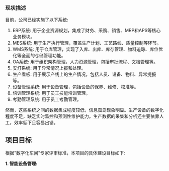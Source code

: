 ### 现状描述

目前，公司已经实施了以下系统:

1. ERP系统: 用于企业资源规划，集成了财务、采购、销售、MRP和APS等核心业务模块。
2. MES系统: 用于生产执行管理，覆盖生产计划、工艺路线、质量控制等环节。
3. WMS系统: 用于仓库管理，实现了入库、出库、库存管理、物料追踪、库位优化等全面的仓储管理功能。
4. OA系统: 用于组织架构管理，人力资源管理，包括审批流程、文档管理等。
5. 安灯系统: 用于异常情况上报和处理。
6. 生产看板: 用于展示产线上的生产情况，包括人员、设备、物料、异常提报等。
7. 设备管理系统: 用于设备管理，包括设备的保养、维修、校准等。
8. 培训管理系统: 用于员工技能培训管理。
9. 考勤管理系统: 用于员工考勤管理。

然而，这些系统之间的数据集成程度较低，信息孤岛现象明显。生产设备的数字化程度不足，缺乏实时监控和预测性维护能力。生产数据的采集和分析还主要依靠人工，效率低下且容易出错。

## 项目目标

根据"数字化车间"专家评审标准，本项目的具体建设目标如下:

**1. 智能设备管理:** 
